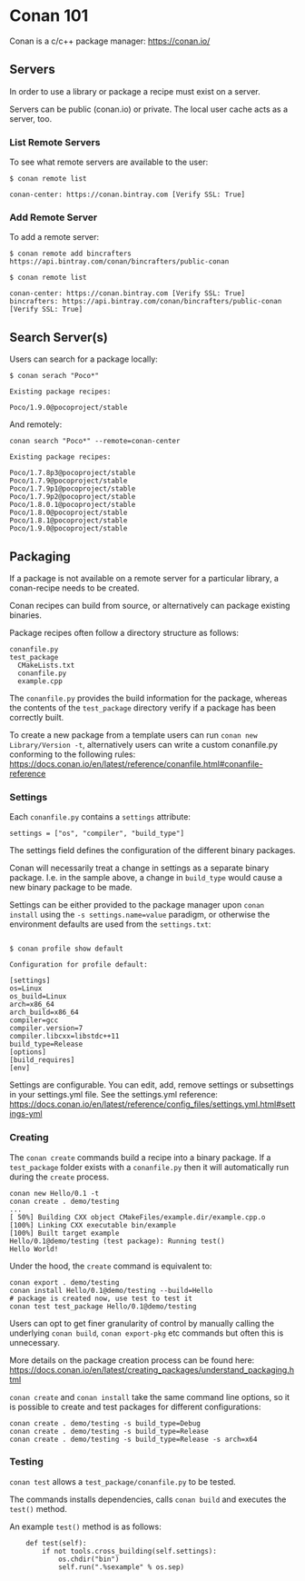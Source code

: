 # Conan 101

Conan is a c/c++ package manager: https://conan.io/

## Servers

In order to use a library or package a recipe must exist on a server.

Servers can be public (conan.io) or private. The local user cache acts as a server, too.

### List Remote Servers

To see what remote servers are available to the user:

```
$ conan remote list

conan-center: https://conan.bintray.com [Verify SSL: True]
```

### Add Remote Server

To add a remote server:

```
$ conan remote add bincrafters https://api.bintray.com/conan/bincrafters/public-conan

$ conan remote list

conan-center: https://conan.bintray.com [Verify SSL: True]
bincrafters: https://api.bintray.com/conan/bincrafters/public-conan [Verify SSL: True]

```

## Search Server(s)

Users can search for a package locally:

```
$ conan serach "Poco*"

Existing package recipes:

Poco/1.9.0@pocoproject/stable

```

And remotely:

```
conan search "Poco*" --remote=conan-center

Existing package recipes:

Poco/1.7.8p3@pocoproject/stable
Poco/1.7.9@pocoproject/stable
Poco/1.7.9p1@pocoproject/stable
Poco/1.7.9p2@pocoproject/stable
Poco/1.8.0.1@pocoproject/stable
Poco/1.8.0@pocoproject/stable
Poco/1.8.1@pocoproject/stable
Poco/1.9.0@pocoproject/stable

```

## Packaging

If a package is not available on a remote server for a particular library, a conan-recipe needs to be created.

Conan recipes can build from source, or alternatively can package existing binaries.

Package recipes often follow a directory structure as follows:

```
conanfile.py
test_package
  CMakeLists.txt
  conanfile.py
  example.cpp
 ```

The `conanfile.py` provides the build information for the package, whereas the contents of the `test_package` directory verify if a package has been correctly built.

To create a new package from a template users can run `conan new Library/Version -t`, alternatively users can write a custom conanfile.py conforming to the following rules: https://docs.conan.io/en/latest/reference/conanfile.html#conanfile-reference 

### Settings

Each `conanfile.py` contains a `settings` attribute:

```
settings = ["os", "compiler", "build_type"]
```

The settings field defines the configuration of the different binary packages. 

Conan will necessarily treat a change in settings as a separate binary package. I.e. in the sample above, a change in `build_type` would cause a new binary package to be made.

Settings can be either provided to the package manager upon `conan install` using the `-s settings.name=value` paradigm, or otherwise the environment defaults are used from the `settings.txt`:

```

$ conan profile show default

Configuration for profile default:

[settings]
os=Linux
os_build=Linux
arch=x86_64
arch_build=x86_64
compiler=gcc
compiler.version=7
compiler.libcxx=libstdc++11
build_type=Release
[options]
[build_requires]
[env]
```

Settings are configurable. You can edit, add, remove settings or subsettings in your settings.yml file. See the settings.yml reference: https://docs.conan.io/en/latest/reference/config_files/settings.yml.html#settings-yml


### Creating

The `conan create` commands build a recipe into a binary package. If a `test_package` folder exists with a `conanfile.py` then it will automatically run during the `create` process.

```
conan new Hello/0.1 -t
conan create . demo/testing
...
[ 50%] Building CXX object CMakeFiles/example.dir/example.cpp.o
[100%] Linking CXX executable bin/example
[100%] Built target example
Hello/0.1@demo/testing (test package): Running test()
Hello World!

```

Under the hood, the `create` command is equivalent to:

```
conan export . demo/testing
conan install Hello/0.1@demo/testing --build=Hello
# package is created now, use test to test it
conan test test_package Hello/0.1@demo/testing

```

Users can opt to get finer granularity of control by manually calling the underlying `conan build`, `conan export-pkg` etc commands but often this is unnecessary.

More details on the package creation process can be found here: https://docs.conan.io/en/latest/creating_packages/understand_packaging.html

`conan create` and `conan install` take the same command line options, so it is possible to create and test packages for different configurations:

```
conan create . demo/testing -s build_type=Debug
conan create . demo/testing -s build_type=Release
conan create . demo/testing -s build_type=Release -s arch=x64
```

### Testing

`conan test` allows a `test_package/conanfile.py` to be tested. 

The commands installs dependencies, calls `conan build` and executes the `test()` method.

An example `test()` method is as follows:

```
    def test(self):
        if not tools.cross_building(self.settings):
            os.chdir("bin")
            self.run(".%sexample" % os.sep)
```

